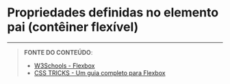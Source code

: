 # Propriedades definidas no elemento pai (contêiner flexível)











***


> **FONTE DO CONTEÚDO**:
>
> - [W3Schools - Flexbox](https://www.w3schools.com/css/css3_flexbox.asp)
> - [CSS TRICKS - Um guia completo para Flexbox](https://css-tricks.com/snippets/css/a-guide-to-flexbox/)
